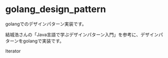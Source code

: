 # golang_design_pattern
golangでのデザインパターン実装です。

結城浩さんの「Java言語で学ぶデザインパターン入門」を参考に、デザインパターンをgolangで実装です。

Iterator
